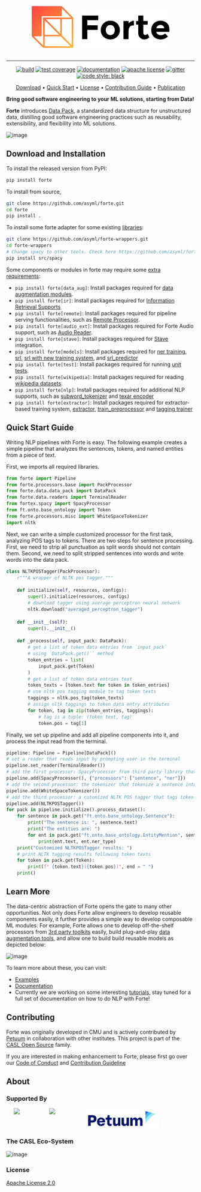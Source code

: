 <div align="center">
   <img src="https://raw.githubusercontent.com/asyml/forte/master/docs/_static/img/logo_h.png"><br><br>
</div>

-----------------
<p align="center">
   <a href="https://github.com/asyml/forte/actions/workflows/main.yml"><img src="https://github.com/asyml/forte/actions/workflows/main.yml/badge.svg" alt="build"></a>
   <a href="https://codecov.io/gh/asyml/forte"><img src="https://codecov.io/gh/asyml/forte/branch/master/graph/badge.svg" alt="test coverage"></a>
   <a href="https://asyml-forte.readthedocs.io/en/latest/"><img src="https://readthedocs.org/projects/asyml-forte/badge/?version=latest" alt="documentation"></a>
   <a href="https://github.com/asyml/forte/blob/master/LICENSE"><img src="https://img.shields.io/badge/license-Apache%202.0-blue.svg" alt="apache license"></a>
   <a href="https://gitter.im/asyml/community"><img src="http://img.shields.io/badge/gitter.im-asyml/forte-blue.svg" alt="gitter"></a>
   <a href="https://github.com/psf/black"><img src="http://img.shields.io/badge/gitter.im-asyml/forte-blue.svg" alt="code style: black"></a>
</p>

<p align="center">
  <a href="#download-and-installation">Download</a> •
  <a href="#quick-start-guide">Quick Start</a> •
  <a href="#license">License</a> •
  <a href="#contributing">Contribution Guide</a> •
  <a href="https://aclanthology.org/2020.emnlp-demos.26/">Publication</a>
</p>

**Bring good software engineering to your ML solutions, starting from Data!** 

**Forte** introduces [Data Pack](https://asyml-forte.readthedocs.io/en/latest/notebook_tutorial/handling_structued_data.html), a standardized data structure for unstructured data, distilling 
good software engineering practices such as reusability, extensibility, and flexibility into 
ML solutions. 

![image](https://user-images.githubusercontent.com/1015991/164107272-593ef68f-7438-4f11-9b76-251435995943.png)

## Download and Installation

To install the released version from PyPI:

```bash
pip install forte
```

To install from source,

```bash
git clone https://github.com/asyml/forte.git
cd forte
pip install .
```

To install some forte adapter for some existing [libraries](https://github.com/asyml/forte-wrappers#libraries-and-tools-supported):

```bash
git clone https://github.com/asyml/forte-wrappers.git
cd forte-wrappers
# Change spacy to other tools. Check here https://github.com/asyml/forte-wrappers#libraries-and-tools-supported for available tools.
pip install src/spacy
```

Some components or modules in forte may require some [extra requirements](https://github.com/asyml/forte/blob/master/setup.py#L45):


* `pip install forte[data_aug]`: Install packages required for [data augmentation modules](https://github.com/asyml/forte/tree/master/forte/processors/data_augment).
* `pip install forte[ir]`: Install packages required for [Information Retrieval Supports](https://github.com/asyml/forte/tree/master/forte/processors/ir/)
* `pip install forte[remote]`: Install packages required for pipeline serving functionalities, such as [Remote Processor](https://github.com/asyml/forte/processors/misc/remote_processor.py).
* `pip install forte[audio_ext]`: Install packages required for Forte Audio support, such as [Audio Reader](https://github.com/asyml/forte/blob/master/forte/data/readers/audio_reader.py).
* `pip install forte[stave]`: Install packages required for [Stave](https://github.com/asyml/forte/blob/master/forte/processors/stave/stave_processor.py) integration.
* `pip install forte[models]`: Install packages required for [ner training](https://github.com/asyml/forte/blob/master/forte/trainer/ner_trainer.py), [srl](https://github.com/asyml/forte/tree/master/forte/models/srl), [srl with new training system](https://github.com/asyml/forte/tree/master/forte/models/srl_new), and [srl_predictor](https://github.com/asyml/forte/tree/master/forte/processors/nlp/srl_predictor.py)
* `pip install forte[test]`: Install packages required for running [unit tests](https://github.com/asyml/forte/tree/master/tests).
* `pip install forte[wikipedia]`: Install packages required for reading [wikipedia datasets](https://github.com/asyml/forte/tree/master/forte/datasets/wikipedia).
* `pip install forte[nlp]`: Install packages required for additional NLP supports, such as [subword_tokenizer](https://github.com/asyml/forte/tree/master/forte/processors/nlp/subword_tokenizer.py) and [texar encoder](https://github.com/asyml/forte/tree/master/forte/processors/third_party/pretrained_encoder_processors.py)
* `pip install forte[extractor]`: Install packages required for extractor-based training system, [extractor](https://github.com/asyml/forte/blob/master/forte/data/extractors), [train_preprocessor](https://github.com/asyml/forte/tree/master/forte/train_preprocessor.py) and [tagging trainer](https://github.com/asyml/forte/tree/master/examples/tagging/tagging_trainer.py)


## Quick Start Guide
Writing NLP pipelines with Forte is easy. The following example creates a simple pipeline that analyzes the sentences, tokens, and named entities from a piece of text.

First, we imports all required libraries.
```python
from forte import Pipeline
from forte.processors.base import PackProcessor
from forte.data.data_pack import DataPack
from forte.data.readers import TerminalReader
from fortex.spacy import SpacyProcessor
from ft.onto.base_ontology import Token
from forte.processors.misc import WhiteSpaceTokenizer
import nltk
```
Next, we can write a simple customized processor for the first task, analyzing POS tags to tokens.
There are two steps for sentence processing.
First, we need to strip all punctuation as split words should not contain them.
Second, we need to split stripped sentences into words and write words into the data pack.
```python
class NLTKPOSTagger(PackProcessor):
    r"""A wrapper of NLTK pos tagger."""

    def initialize(self, resources, configs):
        super().initialize(resources, configs)
        # download tagger using average perceptron neural network
        nltk.download("averaged_perceptron_tagger")

    def __init__(self):
        super().__init__()

    def _process(self, input_pack: DataPack):
        # get a list of token data entries from `input_pack`
        # using `DataPack.get()`` method
        token_entries = list(
            input_pack.get(Token)
        )
        # get a list of token data entries text
        token_texts = [token.text for token in token_entries]
        # use nltk pos tagging module to tag token texts
        taggings = nltk.pos_tag(token_texts)
        # assign nltk taggings to token data entry attributes
        for token, tag in zip(token_entries, taggings):
            # tag is a tuple: (token text, tag)
            token.pos = tag[1]
```
Finally, we set up pipeline and add all pipeline components into it, and process the input read from the terminal.
```python
pipeline: Pipeline = Pipeline[DataPack]()
# set a reader that reads input by prompting user in the terminal
pipeline.set_reader(TerminalReader())
# add the first processor: SpacyProcessor from third party library that extract entity mentions
pipeline.add(SpacyProcessor(), {"processors": ["sentence", "ner"]})
# add the second processor: the tokenizer that tokenize a sentence into tokens
pipeline.add(WhiteSpaceTokenizer())
# add the third processor: a cutomized NLTK POS tagger that tags token texts
pipeline.add(NLTKPOSTagger())
for pack in pipeline.initialize().process_dataset():
    for sentence in pack.get("ft.onto.base_ontology.Sentence"):
        print("The sentence is: ", sentence.text)
        print("The entities are: ")
        for ent in pack.get("ft.onto.base_ontology.EntityMention", sentence):
            print(ent.text, ent.ner_type)
    print("Customized NLTKPOSTagger results: ")
    # print NLTK tagging results following token texts
    for token in pack.get(Token):
        print(f" {token.text}({token.pos})", end = " ")
    print()
```


## Learn More
The data-centric abstraction of Forte opens the gate to many other opportunities.
Not only does Forte allow engineers to develop reusable components easily, it further provides a simple way to develop composable ML modules. For example, Forte allows one to develop off-the-shelf processors from [3rd party toolkits](https://github.com/asyml/forte-wrappers) easily, build plug-and-play [data augmentation tools](https://asyml-forte.readthedocs.io/en/latest/code/data_aug.html), and allow one to build build reusable models as depicted below: 

![image](https://user-images.githubusercontent.com/1015991/164107427-66a5c9bd-a3ae-4d75-bfe2-24246e574e07.png)

To learn more about these, you can visit:
* [Examples](https://github.com/asyml/forte/tree/master/examples)
* [Documentation](https://asyml-forte.readthedocs.io/)
* Currently we are working on some interesting [tutorials](https://asyml-forte.readthedocs.io/en/latest/index_toc.html), stay tuned for a full set of documentation on how to do NLP with Forte!


## Contributing
Forte was originally developed in CMU and is actively contributed by [Petuum](https://petuum.com/) in collaboration with other institutes. This project is part of the [CASL Open Source](http://casl-project.ai/) family.

If you are interested in making enhancement to Forte, please first go over our [Code of Conduct](https://github.com/asyml/forte/blob/master/CODE_OF_CONDUCT.md) and [Contribution Guideline](https://github.com/asyml/forte/blob/master/CONTRIBUTING.md)

## About

### Supported By

<p align="center">
   <img src="https://asyml.io/assets/institutions/cmu.png", width="200" align="top">
      &nbsp;&nbsp;&nbsp;&nbsp;&nbsp;&nbsp;&nbsp;&nbsp;&nbsp;&nbsp;&nbsp;&nbsp;&nbsp;&nbsp;&nbsp;&nbsp;&nbsp;&nbsp;
   <img src="https://www.ucsd.edu/_resources/img/logo_UCSD.png" width="200" align="top">
      &nbsp;&nbsp;&nbsp;&nbsp;&nbsp;&nbsp;&nbsp;&nbsp;&nbsp;&nbsp;&nbsp;&nbsp;&nbsp;&nbsp;&nbsp;&nbsp;&nbsp;&nbsp;
   <img src="https://raw.githubusercontent.com/asyml/forte/master/docs/_static/img/Petuum.png" width="200" align="top">
   &nbsp;&nbsp;&nbsp;&nbsp;&nbsp;&nbsp;&nbsp;&nbsp;&nbsp;&nbsp;&nbsp;&nbsp;&nbsp;&nbsp;&nbsp;&nbsp;&nbsp;&nbsp;
</p>

### The CASL Eco-System
![image](https://user-images.githubusercontent.com/1015991/164106557-13dd3781-95d6-42db-b90d-1685679184fe.png)

### License

[Apache License 2.0](https://github.com/asyml/forte/blob/master/LICENSE)

